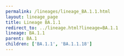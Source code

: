 ```yaml
---
permalink: /lineages/lineage_BA.1.1.html
layout: lineage_page
title: Lineage BA.1.1
redirect_to: ../lineage.html?lineage=BA.1.1
lineage: BA.1.1
parent: BA.1
children: ['BA.1.1', 'BA.1.1.18']
---
```


